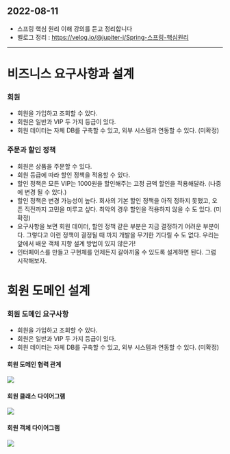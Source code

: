 
## 2022-08-11
- 스프링 핵심 원리 이해 강의를 듣고 정리합니다 
- 벨로그 정리 : https://velog.io/@jupiter-j/Spring-스프링-핵심원리
---
# 비즈니스 요구사항과 설계
### 회원
- 회원을 가입하고 조회할 수 있다.
- 회원은 일반과 VIP 두 가지 등급이 있다.
- 회원 데이터는 자체 DB를 구축할 수 있고, 외부 시스템과 연동할 수 있다. (미확정)
### 주문과 할인 정책
- 회원은 상품을 주문할 수 있다.
- 회원 등급에 따라 할인 정책을 적용할 수 있다.
- 할인 정책은 모든 VIP는 1000원을 할인해주는 고정 금액 할인을 적용해달라. (나중에 변경 될 수 있다.)
- 할인 정책은 변경 가능성이 높다. 회사의 기본 할인 정책을 아직 정하지 못했고, 오픈 직전까지 고민을 미루고 싶다. 최악의 경우 할인을 적용하지 않을 수 도 있다. (미확정)
- 요구사항을 보면 회원 데이터, 할인 정책 같은 부분은 지금 결정하기 어려운 부분이다. 그렇다고 이런 정책이 결정될 때 까지 개발을 무기한 기다릴 수 도 없다. 우리는 앞에서 배운 객체 지향 설계 방법이 있지 않은가!
- 인터페이스를 만들고 구현체를 언제든지 갈아끼울 수 있도록 설계하면 된다. 그럼 시작해보자.

# 회원 도메인 설계
### 회원 도메인 요구사항
- 회원을 가입하고 조회할 수 있다.
- 회원은 일반과 VIP 두 가지 등급이 있다.
- 회원 데이터는 자체 DB를 구축할 수 있고, 외부 시스템과 연동할 수 있다. (미확정)

#### 회원 도메인 협력 관계
![](https://velog.velcdn.com/images/jupiter-j/post/4afbefac-9cd9-47fb-b64d-b7762b259df5/image.png)
#### 회원 클래스 다이어그램
![](https://velog.velcdn.com/images/jupiter-j/post/6b902705-4947-41f2-8356-9229f9b15515/image.png)
#### 회원 객체 다이어그램
![](https://velog.velcdn.com/images/jupiter-j/post/b0af6bcc-32a5-4ab7-8e0d-c25a92d0e78c/image.png)